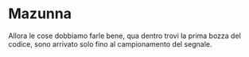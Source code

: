 # Mazunna
Allora le cose dobbiamo farle bene, qua dentro trovi la prima bozza del codice, sono arrivato solo fino al campionamento del segnale.
